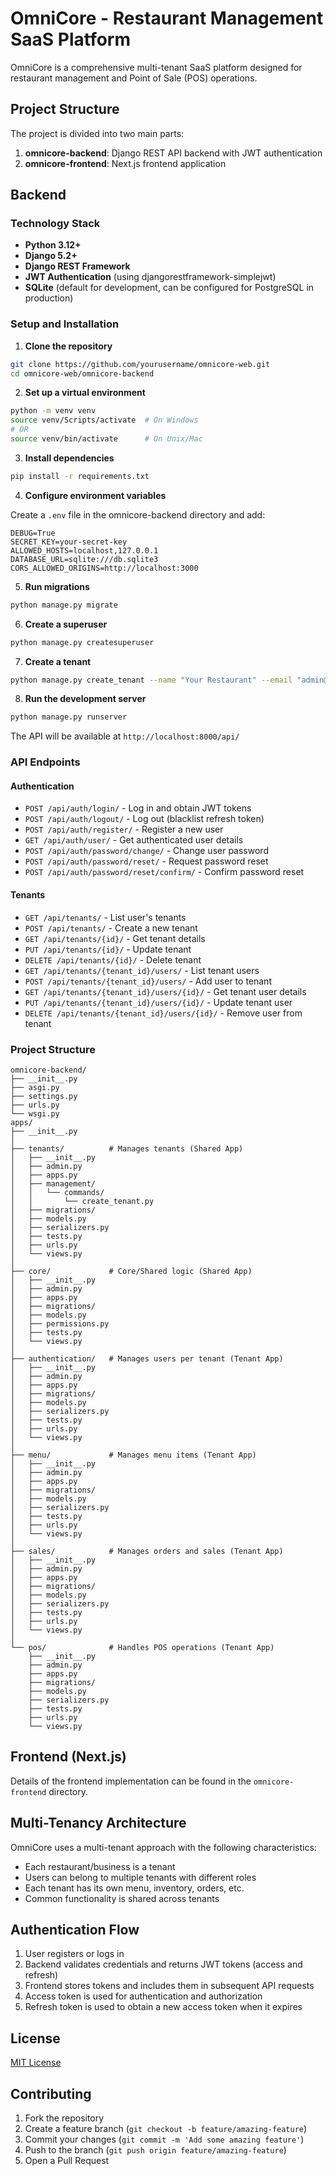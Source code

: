 # OmniCore - Restaurant Management SaaS Platform

OmniCore is a comprehensive multi-tenant SaaS platform designed for restaurant management and Point of Sale (POS) operations.

## Project Structure

The project is divided into two main parts:

1. **omnicore-backend**: Django REST API backend with JWT authentication
2. **omnicore-frontend**: Next.js frontend application

## Backend

### Technology Stack

- **Python 3.12+**
- **Django 5.2+**
- **Django REST Framework**
- **JWT Authentication** (using djangorestframework-simplejwt)
- **SQLite** (default for development, can be configured for PostgreSQL in production)

### Setup and Installation

1. **Clone the repository**

```bash
git clone https://github.com/yourusername/omnicore-web.git
cd omnicore-web/omnicore-backend
```

2. **Set up a virtual environment**

```bash
python -m venv venv
source venv/Scripts/activate  # On Windows
# OR
source venv/bin/activate      # On Unix/Mac
```

3. **Install dependencies**

```bash
pip install -r requirements.txt
```

4. **Configure environment variables**

Create a `.env` file in the omnicore-backend directory and add:

```
DEBUG=True
SECRET_KEY=your-secret-key
ALLOWED_HOSTS=localhost,127.0.0.1
DATABASE_URL=sqlite:///db.sqlite3
CORS_ALLOWED_ORIGINS=http://localhost:3000
```

5. **Run migrations**

```bash
python manage.py migrate
```

6. **Create a superuser**

```bash
python manage.py createsuperuser
```

7. **Create a tenant**

```bash
python manage.py create_tenant --name "Your Restaurant" --email "admin@example.com" --password "securepassword" --first_name "Admin" --last_name "User"
```

8. **Run the development server**

```bash
python manage.py runserver
```

The API will be available at `http://localhost:8000/api/`

### API Endpoints

#### Authentication

- `POST /api/auth/login/` - Log in and obtain JWT tokens
- `POST /api/auth/logout/` - Log out (blacklist refresh token)
- `POST /api/auth/register/` - Register a new user
- `GET /api/auth/user/` - Get authenticated user details
- `POST /api/auth/password/change/` - Change user password
- `POST /api/auth/password/reset/` - Request password reset
- `POST /api/auth/password/reset/confirm/` - Confirm password reset

#### Tenants

- `GET /api/tenants/` - List user's tenants
- `POST /api/tenants/` - Create a new tenant
- `GET /api/tenants/{id}/` - Get tenant details
- `PUT /api/tenants/{id}/` - Update tenant
- `DELETE /api/tenants/{id}/` - Delete tenant
- `GET /api/tenants/{tenant_id}/users/` - List tenant users
- `POST /api/tenants/{tenant_id}/users/` - Add user to tenant
- `GET /api/tenants/{tenant_id}/users/{id}/` - Get tenant user details
- `PUT /api/tenants/{tenant_id}/users/{id}/` - Update tenant user
- `DELETE /api/tenants/{tenant_id}/users/{id}/` - Remove user from tenant

### Project Structure

```
omnicore-backend/
├── __init__.py
├── asgi.py
├── settings.py
├── urls.py
└── wsgi.py
apps/
├── __init__.py
│
├── tenants/          # Manages tenants (Shared App)
│   ├── __init__.py
│   ├── admin.py
│   ├── apps.py
│   ├── management/
│   │   └── commands/
│   │       └── create_tenant.py
│   ├── migrations/
│   ├── models.py
│   ├── serializers.py
│   ├── tests.py
│   ├── urls.py
│   └── views.py
│
├── core/             # Core/Shared logic (Shared App)
│   ├── __init__.py
│   ├── admin.py
│   ├── apps.py
│   ├── migrations/
│   ├── models.py
│   ├── permissions.py
│   ├── tests.py
│   └── views.py
│
├── authentication/   # Manages users per tenant (Tenant App)
│   ├── __init__.py
│   ├── admin.py
│   ├── apps.py
│   ├── migrations/
│   ├── models.py
│   ├── serializers.py
│   ├── tests.py
│   ├── urls.py
│   └── views.py
│
├── menu/             # Manages menu items (Tenant App)
│   ├── __init__.py
│   ├── admin.py
│   ├── apps.py
│   ├── migrations/
│   ├── models.py
│   ├── serializers.py
│   ├── tests.py
│   ├── urls.py
│   └── views.py
│
├── sales/            # Manages orders and sales (Tenant App)
│   ├── __init__.py
│   ├── admin.py
│   ├── apps.py
│   ├── migrations/
│   ├── models.py
│   ├── serializers.py
│   ├── tests.py
│   ├── urls.py
│   └── views.py
│
└── pos/              # Handles POS operations (Tenant App)
    ├── __init__.py
    ├── admin.py
    ├── apps.py
    ├── migrations/
    ├── models.py
    ├── serializers.py
    ├── tests.py
    ├── urls.py
    └── views.py
```

## Frontend (Next.js)

Details of the frontend implementation can be found in the `omnicore-frontend` directory.

## Multi-Tenancy Architecture

OmniCore uses a multi-tenant approach with the following characteristics:

- Each restaurant/business is a tenant
- Users can belong to multiple tenants with different roles
- Each tenant has its own menu, inventory, orders, etc.
- Common functionality is shared across tenants

## Authentication Flow

1. User registers or logs in
2. Backend validates credentials and returns JWT tokens (access and refresh)
3. Frontend stores tokens and includes them in subsequent API requests
4. Access token is used for authentication and authorization
5. Refresh token is used to obtain a new access token when it expires

## License

[MIT License](LICENSE)

## Contributing

1. Fork the repository
2. Create a feature branch (`git checkout -b feature/amazing-feature`)
3. Commit your changes (`git commit -m 'Add some amazing feature'`)
4. Push to the branch (`git push origin feature/amazing-feature`)
5. Open a Pull Request
